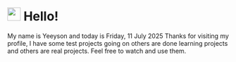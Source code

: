  <h1>
    <img src="https://emojis.slackmojis.com/emojis/images/1643510097/45343/hi.gif?1643510097" width="30"/> 
    Hello!
 </h1>
 <p>
    My name is Yeeyson and today is Friday, 11 July 2025
    Thanks for visiting my profile, I have some test projects going on others are done learning projects and others are real projects.
    Feel free to watch and use them.
 </p>